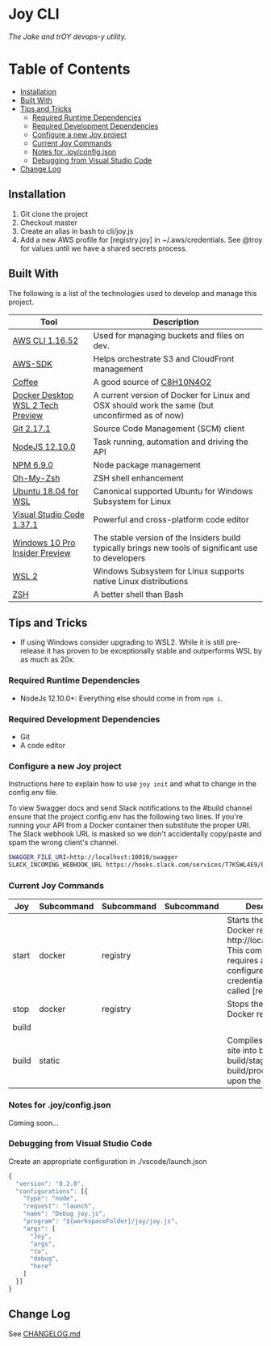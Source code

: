 # Joy CLI <!-- omit in toc -->

_The Jake and trOY devops-y utility._

# Table of Contents <!-- omit in toc -->

- [Installation](#installation)
- [Built With](#built-with)
- [Tips and Tricks](#tips-and-tricks)
  - [Required Runtime Dependencies](#required-runtime-dependencies)
  - [Required Development Dependencies](#required-development-dependencies)
  - [Configure a new Joy project](#configure-a-new-joy-project)
  - [Current Joy Commands](#current-joy-commands)
  - [Notes for .joy/config.json](#notes-for-joyconfigjson)
  - [Debugging from Visual Studio Code](#debugging-from-visual-studio-code)
- [Change Log](#change-log)

## Installation

1. Git clone the project
2. Checkout master
3. Create an alias in bash to cli/joy.js
4. Add a new AWS profile for [registry.joy] in ~/.aws/credentials. See @troy for values until we have a shared secrets process.

## Built With

The following is a list of the technologies used to develop and manage this project.

| Tool                                                                                                              | Description                                                                                          |
| ----------------------------------------------------------------------------------------------------------------- | ---------------------------------------------------------------------------------------------------- |
| [AWS CLI 1.16.52](https://aws.amazon.com/cli/)                                                                    | Used for managing buckets and files on dev.                                                          |
| [AWS-SDK](https://aws.amazon.com/sdk-for-node-js/)                                                                | Helps orchestrate S3 and CloudFront management                                                       |
| [Coffee](https://en.wikipedia.org/wiki/Coffee)                                                                    | A good source of [C8H10N4O2](https://pubchem.ncbi.nlm.nih.gov/compound/caffeine)                     |
| [Docker Desktop WSL 2 Tech Preview](https://docs.docker.com/docker-for-windows/wsl-tech-preview/)                 | A current version of Docker for Linux and OSX should work the same (but unconfirmed as of now)       |
| [Git 2.17.1](https://git-scm.com/)                                                                                | Source Code Management (SCM) client                                                                  |
| [NodeJS 12.10.0](https://nodejs.org/en/)                                                                          | Task running, automation and driving the API                                                         |
| [NPM 6.9.0](https://www.npmjs.com/package/npm)                                                                    | Node package management                                                                              |
| [Oh-My-Zsh](https://github.com/robbyrussell/oh-my-zsh)                                                            | ZSH shell enhancement                                                                                |
| [Ubuntu 18.04 for WSL](https://www.microsoft.com/en-ca/p/ubuntu/9nblggh4msv6?activetab=pivot:overviewtab)         | Canonical supported Ubuntu for Windows Subsystem for Linux                                           |
| [Visual Studio Code 1.37.1](https://code.visualstudio.com/)                                                       | Powerful and cross-platform code editor                                                              |
| [Windows 10 Pro Insider Preview](https://www.microsoft.com/en-us/software-download/windowsinsiderpreviewadvanced) | The stable version of the Insiders build typically brings new tools of significant use to developers |
| [WSL 2](https://devblogs.microsoft.com/commandline/wsl-2-is-now-available-in-windows-insiders/)                   | Windows Subsystem for Linux supports native Linux distributions                                      |
| [ZSH](https://www.zsh.org/)                                                                                       | A better shell than Bash                                                                             |

## Tips and Tricks

- If using Windows consider upgrading to WSL2. While it is still pre-release it has proven to be exceptionally stable and outperforms WSL by as much as 20x.

### Required Runtime Dependencies

- NodeJs 12.10.0+: Everything else should come in from `npm i`.

### Required Development Dependencies

- Git
- A code editor

### Configure a new Joy project

Instructions here to explain how to use `joy init` and what to change in the config.env file.

To view Swagger docs and send Slack notifications to the #build channel ensure that the project config.env has the following two lines. If you're running your API from a Docker container then substitute the proper URI. The Slack webhook URL is masked so we don't accidentally copy/paste and spam the wrong client's channel.

```bash
SWAGGER_FILE_URI=http://localhost:10010/swagger
SLACK_INCOMING_WEBHOOK_URL https://hooks.slack.com/services/T7KSWL4E9/BGL0HSVB2/************************
```

### Current Joy Commands

| Joy   | Subcommand | Subcommand | Subcommand | Description                                                                                                                                             | Flags            |
| ----- | ---------- | ---------- | ---------- | ------------------------------------------------------------------------------------------------------------------------------------------------------- | ---------------- |
| start | docker     | registry   |            | Starts the private Docker registry on http://localhost:5000. This command requires a properly configured AWS credentials profile called [registry.joy]. |                  |
| stop  | docker     | registry   |            | Stops the private Docker registry                                                                                                                       |                  |
| build |            |            |            |                                                                                                                                                         |                  |
| build | static     |            |            | Compiles the static site into build/dev, build/stage or build/prod depending upon the stage flag                                                        | -s --stage stage |

### Notes for .joy/config.json

Coming soon...

### Debugging from Visual Studio Code

Create an appropriate configuration in ./vscode/launch.json

```javascript
{
  "version": "0.2.0",
  "configurations": [{
    "type": "node",
    "request": "launch",
    "name": "Debug joy.js",
    "program": "${workspaceFolder}/joy/joy.js",
    "args": [
      "Joy",
      "args",
      "to",
      "debug",
      "here"
    ]
  }]
}
```

## Change Log

See [CHANGELOG.md](CHANGELOG.md)
